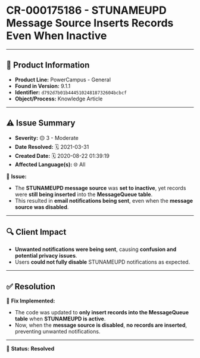 # CR-000175186 - STUNAMEUPD Message Source Inserts Records Even When Inactive

---

## 📌 Product Information
- **Product Line:** PowerCampus - General  
- **Found in Version:** 9.1.1  
- **Identifier:** `d792d7b01b44451024818732604bcbcf`  
- **Object/Process:** Knowledge Article  

---

## ⚠️ Issue Summary
- **Severity:** 🟡 3 - Moderate  
- **Date Resolved:** 🗓️ 2021-03-31  
- **Created Date:** 🗓️ 2020-08-22 01:39:19  
- **Affected Language(s):** 🌐 All  

🔹 **Issue:**  
- The **STUNAMEUPD message source** was **set to inactive**, yet records were **still being inserted** into the **MessageQueue table**.  
- This resulted in **email notifications being sent**, even when the **message source was disabled**.  

---

## 🔍 Client Impact
- **Unwanted notifications were being sent**, causing **confusion and potential privacy issues**.  
- Users **could not fully disable** STUNAMEUPD notifications as expected.  

---

## ✅ Resolution
🔧 **Fix Implemented:**  
- The code was updated to **only insert records into the MessageQueue table** when **STUNAMEUPD is active**.  
- Now, when the **message source is disabled**, **no records are inserted**, preventing unwanted notifications.  

---

🚀 **Status:** **Resolved**
